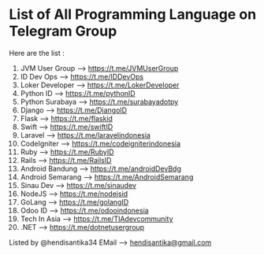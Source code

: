 # List of All Programming Language on Telegram Group


Here are the list :
1. JVM User Group --> https://t.me/JVMUserGroup
2. ID Dev Ops --> https://t.me/IDDevOps
3. Loker Developer --> https://t.me/LokerDeveloper
4. Python ID --> https://t.me/pythonID
5. Python Surabaya --> https://t.me/surabayadotpy
6. Django --> https://t.me/DjangoID
7. Flask --> https://t.me/flaskid
8. Swift --> https://t.me/swiftID
9. Laravel --> https://t.me/laravelindonesia
10. CodeIgniter --> https://t.me/codeigniterindonesia
11. Ruby --> https://t.me/RubyID
12. Rails --> https://t.me/RailsID
13. Android Bandung --> https://t.me/androidDevBdg
14. Android Semarang --> https://t.me/AndroidSemarang
15. Sinau Dev --> https://t.me/sinaudev
16. NodeJS --> https://t.me/nodejsid
17. GoLang --> https://t.me/golangID
18. Odoo ID --> https://t.me/odooindonesia
19. Tech In Asia --> https://t.me/TIAdevcommunity
20. .NET --> https://t.me/dotnetusergroup


Listed by @hendisantika34
EMail --> hendisantika@gmail.com